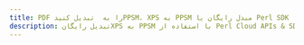 ---title: PDF را به  تبدیل کنیدPPSM، XPS به PPSM مبدل رایگان یا Perl SDKdescription: تبدیل رایگانXPS به PPSM با استفاده از Perl Cloud APIs & SDK همچنین اسناد PDF را در Cloud ایجاد، ویرایش و رندر کنید.---